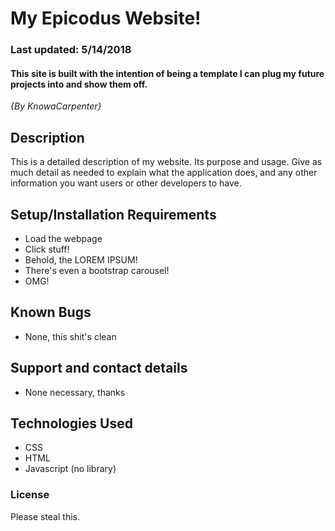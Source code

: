 
# My Epicodus Website!
### Last updated: 5/14/2018

#### This site is built with the intention of being a template I can plug my future projects into and show them off.
_{By KnowaCarpenter}_

## Description

This is a detailed description of my website. Its purpose and usage.  Give as much detail as needed to explain what the application does, and any other information you want users or other developers to have.

## Setup/Installation Requirements

* Load the webpage
* Click stuff!
* Behold, the LOREM IPSUM!
* There's even a bootstrap carousel!
* OMG!



## Known Bugs
* None, this shit's clean


## Support and contact details
* None necessary, thanks

## Technologies Used
* CSS
* HTML
* Javascript (no library)

### License
Please steal this.

